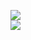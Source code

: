 [![](https://img.shields.io/badge/Made%20With-Github%20Spray-lightgrey.svg?style=for-the-badge&logo=github)](https://github.com/Annihil/github-spray#24851)  
[![](https://i.imgur.com/2DrTn0Z.gif)](https://github.com/Annihil/github-spray)